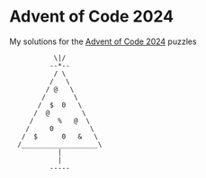 # Advent of Code 2024

My solutions for the [Advent of Code 2024](https://adventofcode.com/2024) puzzles

```
           \|/
          --*-- 
           / \
          /   \
         / @   \
        /       \
       /  $  0   \
      /  @        \
     /      %   @  \
    /     0         \
   /  $      0   &   \
  /___________________\
            |
            |
          -----  
```
